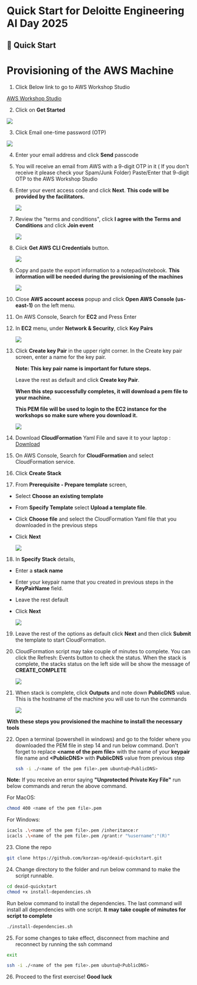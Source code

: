 # Quick Start for Deloitte Engineering AI Day 2025

## 🚀 Quick Start
# Provisioning of the AWS Machine

1) Click Below link to go to AWS Workshop Studio

 [AWS Workshop Studio](https://catalog.us-east-1.prod.workshops.aws/join)


2) Click on **Get Started**

![](/assets/getstarted.png)

3) Click Email one-time password (OTP)

![](./assets/signin.png)

4) Enter your email address and click **Send** passcode
5) You will receive an email from AWS with a 9-digit OTP in it ( If you don't receive it please check your Spam/Junk Folder)
	Paste/Enter that 9-digit OTP to the AWS Workshop Studio
6) Enter your event access code and click **Next**.
    **This code will be provided by the facilitators.**
    
    ![](./assets/event_access_code.png)

7) Review the "terms and conditions", click **I agree with the Terms and Conditions** and click **Join event** 

    ![](./assets/termsandconditions.png)

8) Ciick **Get AWS CLI Credentials** button.

	![](./assets/aws-credentials.png)

9) Copy and paste the export information to a notepad/notebook.
	**This information will be needed during the provisioning of the machines**

	![](./assets/aws-account-access.png)

10) Close **AWS account access** popup and click **Open AWS Console (us-east-1)** on the left menu.

11) On AWS Console, Search for **EC2** and Press Enter

12) In **EC2** menu, under **Network & Security**, click **Key Pairs**

	![](./assets/keypair.png)

13) Click **Create key Pair** in the upper right corner. In the Create key pair screen, enter a name for the key pair.
    
	 **Note:  This key pair name is important for future steps.** 
     
    Leave the rest as default and click **Create key Pair**. 
    
    **When this step successfully completes, it will download a pem file to your machine.** 

    **This PEM file will be used to login to the EC2 instance for the workshops so make sure where you download it.**

	![](./assets/create-key-pair.png)

14) Download **CloudFormation** Yaml File and save it to your laptop : [Download](/cloudformation-ec2.yaml)
15) On AWS Console, Search for **CloudFormation** and select CloudFormation service.
16) Click **Create Stack**
17) From **Prerequisite - Prepare template** screen, 
- Select **Choose an existing template** 
- From **Specify Template** select **Upload a template file**.
- Click **Choose file** and select the CloudFormation Yaml file that you downloaded in the previous steps
- Click **Next**

	![](./assets/create-stack.png)

18) In **Specify Stack** details, 
- Enter a **stack name**
- Enter your keypair name that you created in previous steps in the **KeyPairName** field. 
- Leave the rest default 
- Click **Next**

    ![](./assets/create-stack-details.png)


19) Leave the rest of the options as default click **Next** and then click **Submit** the template to start CloudFormation.
20) CloudFormation script may take couple of minutes to complete. You can click the Refresh: Events button to check the status. When the stack is complete, the stacks status on the left side will be show the message of **CREATE_COMPLETE**

	![](./assets/stack-create-complete.png)

21) When stack is complete, click **Outputs** and note down **PublicDNS** value. 
	This is the hostname of the machine you will use to run the commands

	![](./assets/stack-output.png)

**With these steps you provisioned the machine to install the necessary tools**

22) Open a terminal (powershell in windows) and go to the folder where you downloaded the PEM file in step 14 and run below command. Don't forget to replace **\<name of the pem file\>** with the name of your **keypair** file name and **\<PublicDNS\>** with **PublicDNS** value from previous step
	```bash
	ssh -i ./<name of the pem file>.pem ubuntu@<PublicDNS>
	```

**Note:**  If you receive an error saying **"Unprotected Private Key File"** run below commands and rerun the above command. 

For MacOS:

```bash
chmod 400 <name of the pem file>.pem
```

For Windows:

```bash
icacls .\<name of the pem file>.pem /inheritance:r
icacls .\<name of the pem file>.pem /grant:r "%username":"(R)"
```

23) Clone the repo

```bash
git clone https://github.com/korzan-og/deaid-quickstart.git
```

24) Change directory to the folder and run below command to make the script runnable. 

```bash
cd deaid-quickstart
chmod +x install-dependencies.sh
```
Run below command to install the dependencies. The last command will install all dependencies with one script.
**It may take couple of minutes for script to complete**

```bash
./install-dependencies.sh
```

25) For some changes to take effect, disconnect from machine and reconnect by running the ssh command

```bash
exit
```

```bash
ssh -i ./<name of the pem file>.pem ubuntu@<PublicDNS>
```

26) Proceed to the first exercise! **Good luck**
